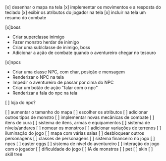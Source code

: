 [x] desenhar o mapa na tela
[x] implementar os movimentos e a resposta do teclado
[x] exibir os atributos do jogador na tela
[x] incluir na tela um resumo do combate

[x]boss
- Criar superclasse inimigo
- Fazer monstro herdar de inimigo
- Criar uma sublclasse de inimigo, boss
- Adicionar a ação de combate quando o aventureiro chegar no tesouro

[x]npcs
- Criar uma classe NPC, com char, posição e mensagem
- Renderizar o NPC na tela
- Impedir o aventureiro de passar por cima do NPC
- Criar um botão de ação "falar com o npc"
- Renderizar a fala do npc na tela

[ ] loja do npc?


[ ] aumentar o tamanho do mapa
[ ] escolher os atributos
[ ] adicionar outros tipos de monstro
[ ] implementar novas mecânicas de combate
[ ] itens de cura
[ ] sistema de itens, armas e equipamentos
[ ] sistema de níveis/andares
[ ] nomear os monstros
[ ] adicionar variações de terrenos
[ ] iluminação do jogo
[ ] mapa com várias salas
[ ] desbloquear outros personagens
[ ] classes de personagens
[ ] sistema financeiro no jogo
[ ] npcs
[ ] easter eggs
[ ] sistema de nível do aventureiro
[ ] interação do jogo com o jogador
[ ] dificuldade do jogo
[ ] IA de monstros
[ ] pet
[ ] skin
[ ] skill tree